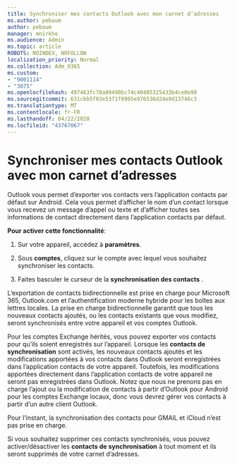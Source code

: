 ```yaml
---
title: Synchroniser mes contacts Outlook avec mon carnet d’adresses
ms.author: pebaum
author: pebaum
manager: mnirkhe
ms.audience: Admin
ms.topic: article
ROBOTS: NOINDEX, NOFOLLOW
localization_priority: Normal
ms.collection: Adm_O365
ms.custom:
- "9001114"
- "3075"
ms.openlocfilehash: 497463fc70a09490bc74c40405325433b4ce0e90
ms.sourcegitcommit: 631cbb5f03e5371f0995e976536d24e9d13746c3
ms.translationtype: MT
ms.contentlocale: fr-FR
ms.lasthandoff: 04/22/2020
ms.locfileid: "43767067"
---
```

# <a name="sync-my-outlook-contacts-to-my-address-book"></a>Synchroniser mes contacts Outlook avec mon carnet d’adresses

Outlook vous permet d’exporter vos contacts vers l’application contacts par défaut sur Android. Cela vous permet d’afficher le nom d’un contact lorsque vous recevez un message d’appel ou texte et d’afficher toutes ses informations de contact directement dans l’application contacts par défaut.
 
**Pour activer cette fonctionnalité**:
 
1. Sur votre appareil, accédez à **paramètres**.

2. Sous **comptes**, cliquez sur le compte avec lequel vous souhaitez synchroniser les contacts.

3. Faites basculer le curseur de la **synchronisation des contacts** .
 
L’exportation de contacts bidirectionnelle est prise en charge pour Microsoft 365, Outlook.com et l’authentification moderne hybride pour les boîtes aux lettres locales. La prise en charge bidirectionnelle garantit que tous les nouveaux contacts ajoutés, ou les contacts existants que vous modifiez, seront synchronisés entre votre appareil et vos comptes Outlook.
 
Pour les comptes Exchange hérités, vous pouvez exporter vos contacts pour qu’ils soient enregistrés sur l’appareil. Lorsque les **contacts de synchronisation** sont activés, les nouveaux contacts ajoutés et les modifications apportées à vos contacts dans Outlook seront enregistrées dans l’application contacts de votre appareil. Toutefois, les modifications apportées directement dans l’application contacts de votre appareil ne seront pas enregistrées dans Outlook. Notez que nous ne prenons pas en charge l’ajout ou la modification de contacts à partir d’Outlook pour Android pour les comptes Exchange locaux, donc vous devrez gérer vos contacts à partir d’un autre client Outlook.
 
Pour l’instant, la synchronisation des contacts pour GMAIL et iCloud n’est pas prise en charge.
 
Si vous souhaitez supprimer ces contacts synchronisés, vous pouvez activer/désactiver les **contacts de synchronisation** à tout moment et ils seront supprimés de votre carnet d’adresses.
